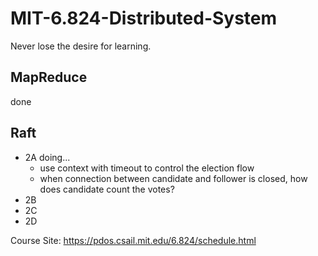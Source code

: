 # MIT-6.824-Distributed-System
Never lose the desire for learning.

## MapReduce
done

## Raft
- 2A   doing...
  - use context with timeout to control the election flow 
  - when connection between candidate and follower is closed, how does candidate count the votes?
- 2B
- 2C
- 2D

Course Site: https://pdos.csail.mit.edu/6.824/schedule.html

